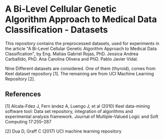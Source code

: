 # A Bi-Level Cellular Genetic Algorithm Approach to Medical Data Classification - Datasets

This repository contains the preprocessed datasets, used for experiments in the article "A Bi-Level Cellular Genetic Algorithm Approach to Medical Data Classification", by Eng. Matias Gabriel Rojas, PhD. Jessica Andrea Carballido, PhD. Ana Carolina Olivera and PhD. Pablo Javier Vidal.

Nine Different datasets are considered. One of them (thyroid), comes from Keel dataset repository [1]. The remaining are from UCI Machine Learning Repository [2].

## References
[1] Alcala-Fdez J, Fern ́andez A, Luengo J, et al (2010) Keel data-mining software tool: Data set repository, integration of algorithms and experimental analysis framework. Journal of Multiple-Valued Logic and Soft Computing 17:255–287

[2] Dua D, Graff C (2017) UCI machine learning repository
